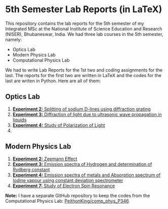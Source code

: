 # 5th Semester Lab Reports (in LaTeX)

This repository contains the lab reports for the 5th semester of my Integrated MSc at the National Institute of Science Education and Research (NISER), Bhubaneswar, India. We had three lab courses in the 5th semester, namely:
 - Optics Lab
 - Modern Physics Lab
 - Computational Physics Lab

We had to write Lab Reports for the 1st two and coding assignments for the last. The reports for the first two are written in LaTeX and the codes for the last are writen in Python. Here are all of them:

## Optics Lab

1. [**Experiment 2:** Splitting of sodium D-lines using diffraction grating](./Optics_Lab/Expt_2/main.pdf)
2. [**Experiment 3:** Diffraction of light due to ultrasonic wave propagation in liquids](./Optics_Lab/Expt_3/main.pdf)
3. [**Experiment 4:** Study of Polarization of Light](./Optics_Lab/Expt_4/main.pdf)
4. 


## Modern Physics Lab

1. [**Experiment 2:** Zeemann Effect](./Modern_Physics/Expt_2/main.pdf)
2. [**Experiment 3:** Emission spectra of Hydrogen and determination of Rydberg constant](./Modern_Physics/Expt_3/main.pdf)
3. [**Experiment 4:** Emission spectra of metals and Absorption spectrum of Iodine vapour using constant deviation spectrometer](./Modern_Physics/Expt_4/main.pdf)
4. [**Experiment 7:** Study of Electron Spin Resonance](./Modern_Physics/Expt_7/main.pdf)


**Note:** I have a separate GitHub repository to keep the codes from the Computational Physics Lab: [PeithonKing/comp_phys_P346](https://github.com/PeithonKing/comp_phys_P346).
